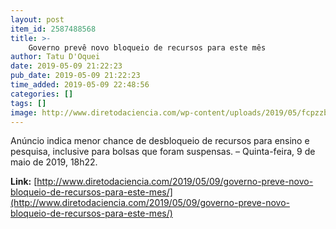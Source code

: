 ```yaml
---
layout: post
item_id: 2587488568
title: >-
    Governo prevê novo bloqueio de recursos para este mês
author: Tatu D'Oquei
date: 2019-05-09 21:22:23
pub_date: 2019-05-09 21:22:23
time_added: 2019-05-09 22:48:56
categories: []
tags: []
image: http://www.diretodaciencia.com/wp-content/uploads/2019/05/fcpzzb_abr_100920193781.jpg
---
```


Anúncio indica menor chance de desbloqueio de recursos para ensino e pesquisa, inclusive para bolsas que foram suspensas. – Quinta-feira, 9 de maio de 2019, 18h22.

**Link:** [http://www.diretodaciencia.com/2019/05/09/governo-preve-novo-bloqueio-de-recursos-para-este-mes/](http://www.diretodaciencia.com/2019/05/09/governo-preve-novo-bloqueio-de-recursos-para-este-mes/)

